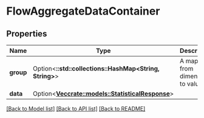 # FlowAggregateDataContainer

## Properties

Name | Type | Description | Notes
------------ | ------------- | ------------- | -------------
**group** | Option<**::std::collections::HashMap<String, String>**> | A mapping from dimension to value | [optional]
**data** | Option<[**Vec<crate::models::StatisticalResponse>**](StatisticalResponse.md)> |  | [optional]

[[Back to Model list]](../README.md#documentation-for-models) [[Back to API list]](../README.md#documentation-for-api-endpoints) [[Back to README]](../README.md)


